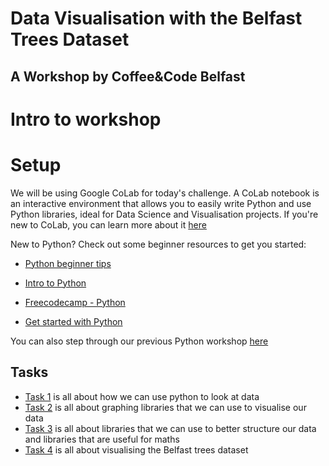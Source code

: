 # Data Visualisation with the Belfast Trees Dataset
## A Workshop by Coffee&Code Belfast

# Intro to workshop

# Setup
We will be using Google CoLab for today's challenge. A CoLab notebook is an interactive environment that allows you to easily write Python and use Python libraries, ideal for Data Science and Visualisation projects. If you're new to CoLab, you can learn more about it [here](https://colab.research.google.com/notebooks/intro.ipynb#)

New to Python? Check out some beginner resources to get you started:

* [Python beginner tips](https://realpython.com/python-beginner-tips/)

* [Intro to Python](https://docs.python-guide.org/intro/learning/)

* [Freecodecamp - Python](https://guide.freecodecamp.org/python/)

* [Get started with Python](https://simpleprogrammer.com/get-started-learning-python/)

You can also step through our previous Python workshop [here](https://docs.google.com/document/d/1K4e8VWE83uUTfhmx-06ze06pvv25sWqFmzvT8lTweFM/edit?usp=sharing)


## Tasks
* [Task 1](markdown/task_001.md) is all about how we can use python to look at data
* [Task 2](markdown/task_002.md) is all about graphing libraries that we can use to visualise our data
* [Task 3](markdown/task_003.md) is all about libraries that we can use to better structure our data and libraries that are useful for maths
* [Task 4](markdown/task_004.md) is all about visualising the Belfast trees dataset

